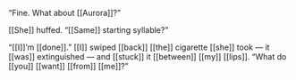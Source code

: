“Fine. What about [[Aurora]]?”

[[She]] huffed. “[[Same]] starting syllable?”

“[[I]]’m [[done]].” [[I]] swiped [[back]] [[the]] cigarette [[she]] took — it [[was]] extinguished — and [[stuck]] it [[between]] [[my]] [[lips]]. “What do [[you]] [[want]] [[from]] [[me]]?”
